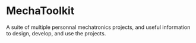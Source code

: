 # MechaToolkit

A suite of multiple personnal mechatronics projects, and useful information to design, develop, and use the projects.


